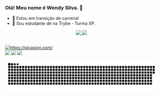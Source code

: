 ### Olá! Meu nome é Wendy Silva. 👋

- 🔭 Estou em transição de carreira!
- 🌱 Sou estudante de na Trybe - Turma XP.

<div align="center">
  <a href="https://github.com/WendySilva">
  <img height="140em" src="https://github-readme-stats.vercel.app/api?username=WendySilva&show_icons=true&theme=dracula&include_all_commits=true&count_private=true"/>
  <img height="140em" src="https://github-readme-stats.vercel.app/api/top-langs/?username=WendySilva&layout=compact&langs_count=7&theme=dracula"/>
</div> 
 
  ##
 
  <div>
<img align="right" alt="" height="150" style="border-radius:50px;" src="<a href="https://picasion.com/"><img src="https://i.picasion.com/pic91/d56b0ba3b59d4046da7d00cfee59a82c.gif" width="150" height="150" border="0" alt="https://picasion.com/" /></a><br /><a href="https://picasion.com/"> <a href="https://instagram.com/wendysssilva" target="_blank"><img src="https://img.shields.io/badge/-Instagram-%23E4405F?style=for-the-badge&logo=instagram&logoColor=white" target="_blank"></a>
  <a href = "mailto:wendy.trab@gmail.com"><img src="https://img.shields.io/badge/-Gmail-%23333?style=for-the-badge&logo=gmail&logoColor=white" target="_blank"></a>
  <a href="https://www.linkedin.com/in/wendysilvasouza/" target="_blank"><img src="https://img.shields.io/badge/-LinkedIn-%230077B5?style=for-the-badge&logo=linkedin&logoColor=white" target="_blank"></a> 
  
  ![Snake animation](https://github.com/WendySilva/WendySilva/blob/output/github-contribution-grid-snake.svg)
  
</div> 
